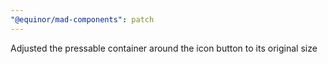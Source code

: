 ```yaml
---
"@equinor/mad-components": patch
---
```


Adjusted the pressable container around the icon button to its original size
